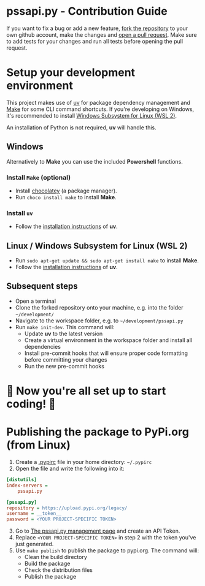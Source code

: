# pssapi.py - Contribution Guide
If you want to fix a bug or add a new feature, [fork the repository](https://github.com/PSS-Tools-Development/pssapi.py/fork) to your own github account, make the changes and [open a pull request](https://github.com/PSS-Tools-Development/pssapi.py/compare). Make sure to add tests for your changes and run all tests before opening the pull request.

# Setup your development environment
This project makes use of [uv](https://github.com/astral-sh/uv) for package dependency management and [Make](https://www.gnu.org/software/make/) for some CLI command shortcuts. If you're developing on Windows, it's recommended to install [Windows Subsystem for Linux (WSL 2)](https://learn.microsoft.com/en-us/windows/wsl/install).

An installation of Python is not required, **uv** will handle this.

## Windows
Alternatively to **Make** you can use the included **Powershell** functions.
### Install `Make` (optional)
- Install [chocolatey](https://chocolatey.org/install) (a package manager).
- Run `choco install make` to install **Make**.
### Install `uv`
- Follow the [installation instructions](https://github.com/astral-sh/uv?tab=readme-ov-file#installation) of **uv**.

## Linux / Windows Subsystem for Linux (WSL 2)
- Run `sudo apt-get update && sudo apt-get install make` to install **Make**.
- Follow the [installation instructions](https://github.com/astral-sh/uv?tab=readme-ov-file#installation) of **uv**.

## Subsequent steps
- Open a terminal
- Clone the forked repository onto your machine, e.g. into the folder `~/development/`
- Navigate to the workspace folder, e.g. to `~/development/pssapi.py`
- Run `make init-dev`. This command will:
  - Update **uv** to the latest version
  - Create a virtual environment in the workspace folder and install all dependencies
  - Install pre-commit hooks that will ensure proper code formatting before committing your changes
  - Run the new pre-commit hooks

# 🥳 Now you're all set up to start coding! 🎉

# Publishing the package to PyPi.org (from Linux)

1. Create a [.pypirc](https://packaging.python.org/en/latest/specifications/pypirc/) file in your home directory: `~/.pypirc`
2. Open the file and write the following into it:
```ini
[distutils]
index-servers =
	pssapi.py

[pssapi.py]
repository = https://upload.pypi.org/legacy/
username = __token__
password = <YOUR PROJECT-SPECIFIC TOKEN>
```
3. Go to [The pssapi.py management page](https://pypi.org/manage/project/pssapi/settings/) and create an API Token.
4. Replace `<YOUR PROJECT-SPECIFIC TOKEN>` in step 2 with the token you've just generated.
5. Use `make publish` to publish the package to pypi.org. The command will:
   - Clean the build directory
   - Build the package
   - Check the distribution files
   - Publish the package
